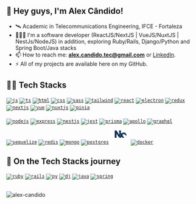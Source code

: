 ## 👋 Hey guys, I'm Alex Cândido! 

- 🛰️ Academic in Telecommunications Engineering, IFCE - Fortaleza
- 🧑🏻‍💻 I'm a software developer (ReactJS/NextJS | VueJS/NuxtJS | NestJs/NodeJS) in addition, exploring Ruby/Rails, Django/Python and Spring Boot/Java stacks
- 📫 How to reach me: **alex.candido.tec@gmail.com** or [LinkedIn](https://www.linkedin.com/in/alexcndd/).
- ⚡️ All of my projects are available here on my GitHub.

## 👨‍💻 Tech Stacks

<a href="https://developer.mozilla.org/en-US/docs/Web/JavaScript" target="blank"><code><img height="50" title="js" src="https://skillicons.dev/icons?i=js" /></code></a>
<a href="https://www.typescriptlang.org/t" target="blank"><code><img height="50" title="ts" src="https://skillicons.dev/icons?i=ts" /></code></a>
<a href="https://developer.mozilla.org/pt-BR/docs/Web/HTML" target="blank"><code><img height="50" title="html" src="https://skillicons.dev/icons?i=html" /></code></a>
<a href="https://developer.mozilla.org/pt-BR/docs/Web/CSS" target="blank"><code><img height="50" title="css" src="https://skillicons.dev/icons?i=css" /></code></a>
<a href="https://sass-lang.com/" target="blank"><code><img height="50" title="sass" src="https://skillicons.dev/icons?i=sass" /></code></a>
<a href="https://tailwindcss.com/" target="blank"><code><img height="50" title="tailwind" src="https://skillicons.dev/icons?i=tailwind" /></code></a>
<a href="https://pt-br.legacy.reactjs.org/" target="blank"><code><img height="50" title="react" src="https://skillicons.dev/icons?i=react" /></code></a>
<a href="https://www.electronjs.org/" target="blank"><code><img height="50" title="electron" src="https://skillicons.dev/icons?i=electron" /></code></a>
<a href="https://redux.js.org/" target="blank"><code><img height="50" title="redux" src="https://skillicons.dev/icons?i=redux" /></code></a>
<a href="https://nextjs.org/" target="blank"><code><img height="50" title="nextjs" src="https://skillicons.dev/icons?i=nextjs" /></code></a>
<a href="https://vuejs.org/" target="blank"><code><img height="50" title="vue" src="https://skillicons.dev/icons?i=vue" /></code></a>
<a href="https://nuxt.com/" target="blank"><code><img height="50" title="nuxtjs" src="https://skillicons.dev/icons?i=nuxtjs" /></code></a>
<a href="https://pinia.vuejs.org/" target="blank"><code><img height="50" title="pinia" src="https://skillicons.dev/icons?i=pinia" /></code></a>
<br><br>
<a href="https://nodejs.org/en" target="blank"><code><img height="50" title="nodejs" src="https://skillicons.dev/icons?i=nodejs" /></code></a>
<a href="https://expressjs.com/pt-br/" target="blank"><code><img height="50" title="express" src="https://skillicons.dev/icons?i=express" /></code></a>
<a href="https://nestjs.com/" target="blank"><code><img height="50" title="nestjs" src="https://skillicons.dev/icons?i=nestjs" /></code></a>
<a href="https://jestjs.io/pt-BR/" target="blank"><code><img height="50" title="jest" src="https://skillicons.dev/icons?i=jest" /></code></a>
<a href="https://www.prisma.io/" target="blank"><code><img height="50" title="prisma" src="https://skillicons.dev/icons?i=prisma" /></code></a>
<a href="https://www.apollographql.com/" target="blank"><code><img height="50" title="apollo" src="https://skillicons.dev/icons?i=apollo" /></code></a>
<a href="https://graphql.org/" target="blank"><code><img height="50" title="graphql" src="https://skillicons.dev/icons?i=graphql" /></code></a>
<a href="https://sequelize.org/" target="blank"><code><img height="50" title="sequelize" src="https://skillicons.dev/icons?i=sequelize" /></code></a>
<a href="https://redis.io/" target="blank"><code><img height="50" title="redis" src="https://skillicons.dev/icons?i=redis" /></code></a>
<a href="https://www.mongodb.com/pt-br" target="blank"><code><img height="50" title="mongo" src="https://skillicons.dev/icons?i=mongo" /></code></a>
<a href="https://www.postgresql.org/" target="blank"><code><img height="50" title="postgres" src="https://skillicons.dev/icons?i=postgres" /></code></a>
<a href="https://nx.dev/" target="blank"><code><img height="50" title="nx" src="https://github.com/alex-candido/alex-candido/blob/main/.github/workflows/nx.svg" /></code></a>
<a href="https://www.docker.com/" target="blank"><code><img height="50" title="docker" src="https://skillicons.dev/icons?i=docker" /></code></a>

## 🚀 On the Tech Stacks journey

<a href="https://www.ruby-lang.org/pt/" target="blank"><code><img height="50" title="ruby" src="https://skillicons.dev/icons?i=ruby" /></code></a>
<a href="https://rubyonrails.org/" target="blank"><code><img height="50" title="rails" src="https://skillicons.dev/icons?i=rails" /></code></a>
<a href="https://www.python.org/" target="blank"><code><img height="50" title="py" src="https://skillicons.dev/icons?i=py" /></code></a>
<a href="https://www.djangoproject.com/" target="blank"><code><img height="50" title="dj" src="https://skillicons.dev/icons?i=django" /></code></a>
<a href="https://www.java.com/pt-BR/" target="blank"><code><img height="50" title="java" src="https://skillicons.dev/icons?i=java" /></code></a>
<a href="https://spring.io/" target="blank"><code><img height="50" title="spring" src="https://skillicons.dev/icons?i=spring" /></code></a>
<br><br>
<p align="left"><img src="https://github-profile-trophy.vercel.app/?username=alex-candido" alt="alex-candido" /> </p>






